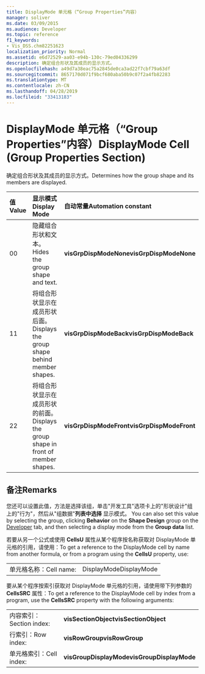 ```yaml
---
title: DisplayMode 单元格（“Group Properties”内容）
manager: soliver
ms.date: 03/09/2015
ms.audience: Developer
ms.topic: reference
f1_keywords:
- Vis_DSS.chm82251623
localization_priority: Normal
ms.assetid: e6d72529-aa03-e94b-130c-79ed04336299
description: 确定组合形状及其成员的显示方式。
ms.openlocfilehash: a49d7a38eac75a2845de0ca3ad22f7cbf79a63df
ms.sourcegitcommit: 8657170d071f9bcf680aba50b9c07f2a4fb82283
ms.translationtype: MT
ms.contentlocale: zh-CN
ms.lasthandoff: 04/28/2019
ms.locfileid: "33413183"
---
```

# <a name="displaymode-cell-group-properties-section"></a><span data-ttu-id="5dbbe-103">DisplayMode 单元格（“Group Properties”内容）</span><span class="sxs-lookup"><span data-stu-id="5dbbe-103">DisplayMode Cell (Group Properties Section)</span></span>

<span data-ttu-id="5dbbe-104">确定组合形状及其成员的显示方式。</span><span class="sxs-lookup"><span data-stu-id="5dbbe-104">Determines how the group shape and its members are displayed.</span></span>
  
|<span data-ttu-id="5dbbe-105">**值**</span><span class="sxs-lookup"><span data-stu-id="5dbbe-105">**Value**</span></span>|<span data-ttu-id="5dbbe-106">**显示模式**</span><span class="sxs-lookup"><span data-stu-id="5dbbe-106">**Display Mode**</span></span>|<span data-ttu-id="5dbbe-107">**自动常量**</span><span class="sxs-lookup"><span data-stu-id="5dbbe-107">**Automation constant**</span></span>|
|:-----|:-----|:-----|
|<span data-ttu-id="5dbbe-108">0</span><span class="sxs-lookup"><span data-stu-id="5dbbe-108">0</span></span>  <br/> |<span data-ttu-id="5dbbe-109">隐藏组合形状和文本。</span><span class="sxs-lookup"><span data-stu-id="5dbbe-109">Hides the group shape and text.</span></span>  <br/> |<span data-ttu-id="5dbbe-110">**visGrpDispModeNone**</span><span class="sxs-lookup"><span data-stu-id="5dbbe-110">**visGrpDispModeNone**</span></span> <br/> |
|<span data-ttu-id="5dbbe-111">1</span><span class="sxs-lookup"><span data-stu-id="5dbbe-111">1</span></span>  <br/> |<span data-ttu-id="5dbbe-112">将组合形状显示在成员形状后面。</span><span class="sxs-lookup"><span data-stu-id="5dbbe-112">Displays the group shape behind member shapes.</span></span>  <br/> |<span data-ttu-id="5dbbe-113">**visGrpDispModeBack**</span><span class="sxs-lookup"><span data-stu-id="5dbbe-113">**visGrpDispModeBack**</span></span> <br/> |
|<span data-ttu-id="5dbbe-114">2</span><span class="sxs-lookup"><span data-stu-id="5dbbe-114">2</span></span>  <br/> |<span data-ttu-id="5dbbe-115">将组合形状显示在成员形状的前面。</span><span class="sxs-lookup"><span data-stu-id="5dbbe-115">Displays the group shape in front of member shapes.</span></span>  <br/> |<span data-ttu-id="5dbbe-116">**visGrpDispModeFront**</span><span class="sxs-lookup"><span data-stu-id="5dbbe-116">**visGrpDispModeFront**</span></span> <br/> |
   
## <a name="remarks"></a><span data-ttu-id="5dbbe-117">备注</span><span class="sxs-lookup"><span data-stu-id="5dbbe-117">Remarks</span></span>

<span data-ttu-id="5dbbe-118">您还可以设置此值，方法是选择该组，单击"开发工具"选项卡上的"形状设计"组 [](run-in-developer-mode-display-the-developer-tab.md)上的"行为"，然后从"组数据"**列表中选择** 显示模式。 </span><span class="sxs-lookup"><span data-stu-id="5dbbe-118">You can also set this value by selecting the group, clicking **Behavior** on the **Shape Design** group on the [Developer](run-in-developer-mode-display-the-developer-tab.md) tab, and then selecting a display mode from the **Group data** list.</span></span> 
  
<span data-ttu-id="5dbbe-119">若要从另一个公式或使用 **CellsU** 属性从某个程序按名称获取对 DisplayMode 单元格的引用，请使用：</span><span class="sxs-lookup"><span data-stu-id="5dbbe-119">To get a reference to the DisplayMode cell by name from another formula, or from a program using the **CellsU** property, use:</span></span> 
  
|||
|:-----|:-----|
|<span data-ttu-id="5dbbe-120">单元格名称：</span><span class="sxs-lookup"><span data-stu-id="5dbbe-120">Cell name:</span></span>  <br/> |<span data-ttu-id="5dbbe-121">DisplayMode</span><span class="sxs-lookup"><span data-stu-id="5dbbe-121">DisplayMode</span></span>  <br/> |
   
<span data-ttu-id="5dbbe-122">要从某个程序按索引获取对 DisplayMode 单元格的引用，请使用带下列参数的 **CellsSRC** 属性：</span><span class="sxs-lookup"><span data-stu-id="5dbbe-122">To get a reference to the DisplayMode cell by index from a program, use the **CellsSRC** property with the following arguments:</span></span> 
  
|||
|:-----|:-----|
|<span data-ttu-id="5dbbe-123">内容索引：</span><span class="sxs-lookup"><span data-stu-id="5dbbe-123">Section index:</span></span>  <br/> |<span data-ttu-id="5dbbe-124">**visSectionObject**</span><span class="sxs-lookup"><span data-stu-id="5dbbe-124">**visSectionObject**</span></span> <br/> |
|<span data-ttu-id="5dbbe-125">行索引：</span><span class="sxs-lookup"><span data-stu-id="5dbbe-125">Row index:</span></span>  <br/> |<span data-ttu-id="5dbbe-126">**visRowGroup**</span><span class="sxs-lookup"><span data-stu-id="5dbbe-126">**visRowGroup**</span></span> <br/> |
|<span data-ttu-id="5dbbe-127">单元格索引：</span><span class="sxs-lookup"><span data-stu-id="5dbbe-127">Cell index:</span></span>  <br/> |<span data-ttu-id="5dbbe-128">**visGroupDisplayMode**</span><span class="sxs-lookup"><span data-stu-id="5dbbe-128">**visGroupDisplayMode**</span></span> <br/> |
   

